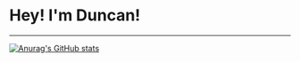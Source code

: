 # Hey! I'm Duncan!
---
<!-- <img src="https://image.freepik.com/free-vector/abstract-dotted-banner-background_1035-18160.jpg" width="100%"> 

![](https://github-profile-summary-cards.vercel.app/api/cards/profile-details?username=Duncan-Kyhl&theme=vue) 
-->

[![Anurag's GitHub stats](https://github-readme-stats.vercel.app/api?username=Duncan-Kyhl&show_icons=true&theme=radical)](https://github.com/anuraghazra/github-readme-stats)

<!--
**Duncan-Kyhl/Duncan-Kyhl** is a ✨ _special_ ✨ repository because its `README.md` (this file) appears on your GitHub profile.

Here are some ideas to get you started:

- 🔭 I’m currently working on ...
- 🌱 I’m currently learning ...
- 👯 I’m looking to collaborate on ...
- 🤔 I’m looking for help with ...
- 💬 Ask me about ...
- 📫 How to reach me: ...
- 😄 Pronouns: ...
- ⚡ Fun fact: ...
-->

